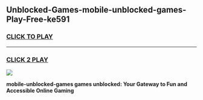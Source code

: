 
## Unblocked-Games-mobile-unblocked-games-Play-Free-ke591
<h3>
<a href="https://premium76.site?title=mobile-unblocked-games&ref=18A">CLICK TO PLAY</a></h3>
<hr>

<h3>
<a href="https://premium76.site?title=mobile-unblocked-games&ref=18A">CLICK 2 PLAY</a>
  
</h3>

<a href="https://premium76.site?title=mobile-unblocked-games&ref=18A"><img src="https://clearcache.store/games.png"></a>


**mobile-unblocked-games games unblocked: Your Gateway to Fun and Accessible Online Gaming**
